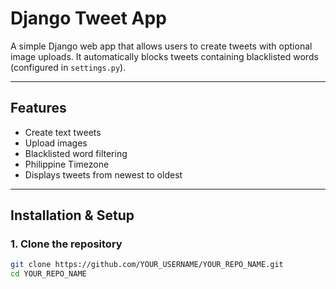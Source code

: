 # Django Tweet App

A simple Django web app that allows users to create tweets with optional image uploads. It automatically blocks tweets containing blacklisted words (configured in `settings.py`).

---

## Features
- Create text tweets
- Upload images
- Blacklisted word filtering
- Philippine Timezone
- Displays tweets from newest to oldest

---

## Installation & Setup

### 1. Clone the repository
```bash
git clone https://github.com/YOUR_USERNAME/YOUR_REPO_NAME.git
cd YOUR_REPO_NAME       